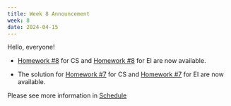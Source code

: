 ```yaml
---
title: Week 8 Announcement
week: 8
date: 2024-04-15
---
```

Hello, everyone!

- [Homework #8](https://basics.sjtu.edu.cn/~yangqizhe/pdf/la2024s/homework/LA-hw8forCS.pdf)  for CS and [Homework #8](https://basics.sjtu.edu.cn/~yangqizhe/pdf/la2024s/homework/LA-hw8forEI.pdf)  for EI 
are now available.

- The solution for [Homework #7](https://basics.sjtu.edu.cn/~yangqizhe/pdf/la2024s/homework/LA-hw7forCS.pdf)  for CS and [Homework #7](https://basics.sjtu.edu.cn/~yangqizhe/pdf/la2024s/homework/LA-hw7forEI.pdf)  for EI 
are now available. 

 Please see more information in [Schedule](../schedule)
